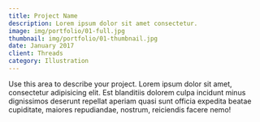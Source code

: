 ```yaml
---
title: Project Name
description: Lorem ipsum dolor sit amet consectetur.
image: img/portfolio/01-full.jpg
thumbnail: img/portfolio/01-thumbnail.jpg
date: January 2017
client: Threads
category: Illustration
---
```

Use this area to describe your project. Lorem ipsum dolor sit amet, consectetur adipisicing elit. Est blanditiis dolorem culpa incidunt minus dignissimos deserunt repellat aperiam quasi sunt officia expedita beatae cupiditate, maiores repudiandae, nostrum, reiciendis facere nemo!

